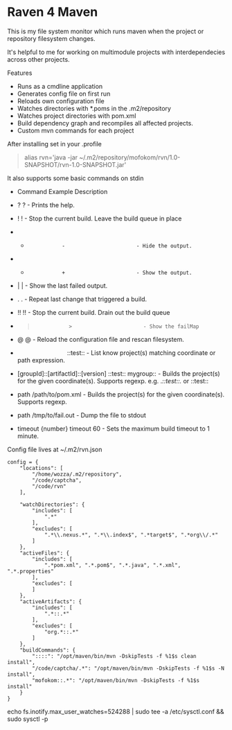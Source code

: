 # Raven 4 Maven

This is my file system monitor which runs maven when the project or repository filesystem changes. 

It's helpful to me for working on multimodule projects with interdependecies across other projects.

Features
* Runs as a cmdline application
* Generates config file on first run
* Reloads own configuration file
* Watches directories with *.poms in the .m2/repository 
* Watches project directories with pom.xml
* Build dependency graph and recompiles all affected projects.
* Custom mvn commands for each project

After installing 
set in your .profile

> alias rvn='java -jar ~/.m2/repository/mofokom/rvn/1.0-SNAPSHOT/rvn-1.0-SNAPSHOT.jar'

It also supports some basic commands on stdin

* Command          Example                         Description

* ?                ?                       - Prints the help.

* !                !                       - Stop the current build. Leave the build queue in place

* -                -                       - Hide the output.

* +                +                       - Show the output.

* |                |                       - Show the last failed output.

* .                .                       - Repeat last change that triggered a build.

* !!               !!                      - Stop the current build. Drain out the build queue

* >                >                       - Show the failMap

* @                @                       - Reload the configuration file and rescan filesystem.

* `                `::test::                       - List know project(s) matching coordinate or path expression.

* [groupId]::[artifactId]::[version]               ::test:: mygroup::                      - Builds the project(s) for the given coordinate(s). Supports regexp. e.g. .*::test::.* or ::test::

* path             /path/to/pom.xml                        - Builds the project(s) for the given coordinate(s). Supports regexp.

* path             /tmp/to/fail.out                        - Dump the file to stdout

* timeout {number}                 timeout 60                      - Sets the maximum build timeout to 1 minute.

Config file lives at ~/.m2/rvn.json
```
config = {
    "locations": [
        "/home/wozza/.m2/repository",
        "/code/captcha",
        "/code/rvn"
    ],

    "watchDirectories": {
        "includes": [
            ".*"
        ],
        "excludes": [
            ".*\\.nexus.*", ".*\\.index$", ".*target$", ".*org\\/.*"
        ]
    },
    "activeFiles": {
        "includes": [
            ".*pom.xml", ".*.pom$", ".*.java", ".*.xml", ".*.properties"
        ],
        "excludes": [
        ]
    },
    "activeArtifacts": {
        "includes": [
            ".*::.*"
        ],
        "excludes": [
            "org.*::.*"
        ]
    },
    "buildCommands": {
        "::::": "/opt/maven/bin/mvn -DskipTests -f %1$s clean install",
        "/code/captcha/.*": "/opt/maven/bin/mvn -DskipTests -f %1$s -N install",
        "mofokom::.*": "/opt/maven/bin/mvn -DskipTests -f %1$s install"
    }
}
```

echo fs.inotify.max_user_watches=524288 | sudo tee -a /etc/sysctl.conf && sudo sysctl -p
